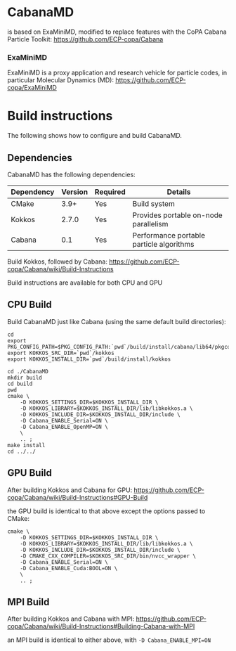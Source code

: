 # CabanaMD

is based on ExaMiniMD, modified to replace features with
the CoPA Cabana Particle Toolkit:
https://github.com/ECP-copa/Cabana


### ExaMiniMD

ExaMiniMD is a proxy application and research vehicle for 
particle codes, in particular Molecular Dynamics (MD): 
https://github.com/ECP-copa/ExaMiniMD



# Build instructions
The following shows how to configure and build CabanaMD.

## Dependencies
CabanaMD has the following dependencies:

|Dependency | Version | Required | Details|
|---------- | ------- |--------  |------- |
|CMake      | 3.9+    | Yes      | Build system
|Kokkos     | 2.7.0   | Yes      | Provides portable on-node parallelism
|Cabana     | 0.1     | Yes      | Performance portable particle algorithms


Build Kokkos, followed by Cabana:
https://github.com/ECP-copa/Cabana/wiki/Build-Instructions

Build instructions are available for both CPU and GPU

## CPU Build
Build CabanaMD just like Cabana (using the same default build directories):
```
cd
export PKG_CONFIG_PATH=$PKG_CONFIG_PATH:`pwd`/build/install/cabana/lib64/pkgconfig
export KOKKOS_SRC_DIR=`pwd`/kokkos
export KOKKOS_INSTALL_DIR=`pwd`/build/install/kokkos

cd ./CabanaMD
mkdir build
cd build
pwd
cmake \
    -D KOKKOS_SETTINGS_DIR=$KOKKOS_INSTALL_DIR \
    -D KOKKOS_LIBRARY=$KOKKOS_INSTALL_DIR/lib/libkokkos.a \
    -D KOKKOS_INCLUDE_DIR=$KOKKOS_INSTALL_DIR/include \
    -D Cabana_ENABLE_Serial=ON \
    -D Cabana_ENABLE_OpenMP=ON \
    \
    .. ;
make install
cd ../../
```

## GPU Build
After building Kokkos and Cabana for GPU:
https://github.com/ECP-copa/Cabana/wiki/Build-Instructions#GPU-Build

the GPU build is identical to that above except the options passed to CMake:
```
cmake \
    -D KOKKOS_SETTINGS_DIR=$KOKKOS_INSTALL_DIR \
    -D KOKKOS_LIBRARY=$KOKKOS_INSTALL_DIR/lib/libkokkos.a \
    -D KOKKOS_INCLUDE_DIR=$KOKKOS_INSTALL_DIR/include \
    -D CMAKE_CXX_COMPILER=$KOKKOS_SRC_DIR/bin/nvcc_wrapper \
    -D Cabana_ENABLE_Serial=ON \
    -D Cabana_ENABLE_Cuda:BOOL=ON \
    \
    .. ;
```

## MPI Build
After building Kokkos and Cabana with MPI:
https://github.com/ECP-copa/Cabana/wiki/Build-Instructions#Building-Cabana-with-MPI

an MPI build is identical to either above, with ``-D Cabana_ENABLE_MPI=ON``
